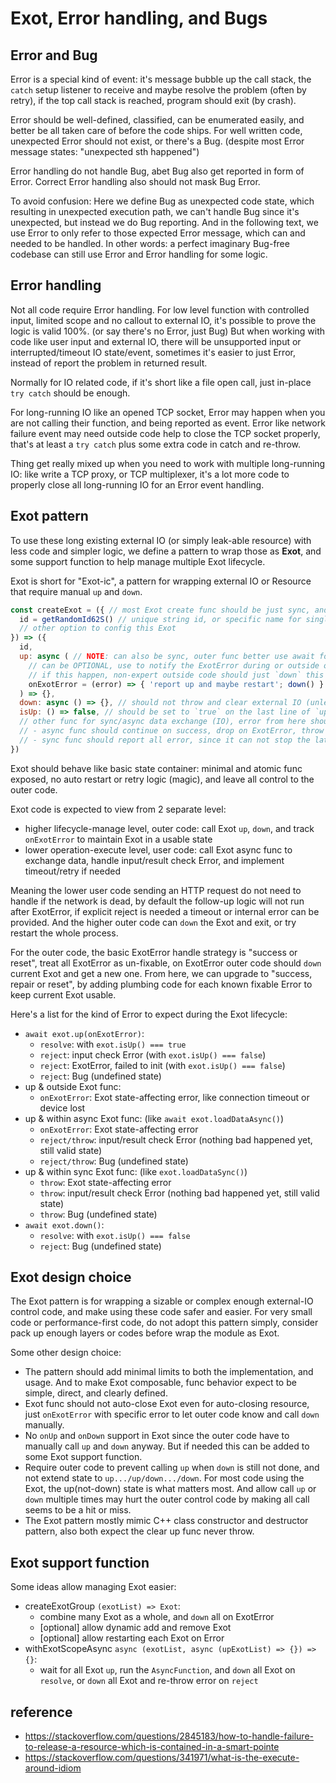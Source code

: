 # Exot, Error handling, and Bugs


## Error and Bug

Error is a special kind of event:
  it's message bubble up the call stack,
  the `catch` setup listener to receive and maybe resolve the problem (often by retry),
  if the top call stack is reached, program should exit (by crash).

Error should be well-defined, classified, can be enumerated easily,
  and better be all taken care of before the code ships.
For well written code,
  unexpected Error should not exist,
  or there's a Bug. (despite most Error message states: "unexpected sth happened")

Error handling do not handle Bug,
  abet Bug also get reported in form of Error.
  Correct Error handling also should not mask Bug Error.

To avoid confusion:
  Here we define Bug as unexpected code state,
    which resulting in unexpected execution path,
    we can't handle Bug since it's unexpected, but instead we do Bug reporting.
  And in the following text,
    we use Error to only refer to those expected Error message, which can and needed to be handled.
  In other words:
    a perfect imaginary Bug-free codebase can still use Error and Error handling for some logic.


## Error handling

Not all code require Error handling.
  For low level function with controlled input, limited scope and no callout to external IO,
    it's possible to prove the logic is valid 100%. (or say there's no Error, just Bug)
  But when working with code like user input and external IO,
    there will be unsupported input or interrupted/timeout IO state/event,
    sometimes it's easier to just Error, instead of report the problem in returned result.

Normally for IO related code,
  if it's short like a file open call, just in-place `try catch` should be enough.

For long-running IO like an opened TCP socket,
  Error may happen when you are not calling their function, and being reported as event.
  Error like network failure event may need outside code help to close the TCP socket properly,
  that's at least a `try catch` plus some extra code in catch and re-throw.

Thing get really mixed up when you need to work with multiple long-running IO:
  like write a TCP proxy, or TCP multiplexer,
  it's a lot more code to properly close all long-running IO for an Error event handling.


## Exot pattern

To use these long existing external IO (or simply leak-able resource) with less code and simpler logic,
  we define a pattern to wrap those as **Exot**,
  and some support function to help manage multiple Exot lifecycle.

Exot is short for "Exot-ic",
  a pattern for wrapping external IO or Resource that require manual `up` and `down`.

```js
const createExot = ({ // most Exot create func should be just sync, and move async things to up()
  id = getRandomId62S() // unique string id, or specific name for singleton like "server-HTTP"
  // other option to config this Exot
}) => ({
  id,
  up: async ( // NOTE: can also be sync, outer func better use await for both
    // can be OPTIONAL, use to notify the ExotError during or outside of function call,
    // if this happen, non-expert outside code should just `down` this Exot and restart to get a safe state
    onExotError = (error) => { 'report up and maybe restart'; down() }
  ) => {},
  down: async () => {}, // should not throw and clear external IO (unless Bugged) // NOTE: can also be sync, outer func better use await for both
  isUp: () => false, // should be set to `true` on the last line of `up`, and to `false` the first line of `down`
  // other func for sync/async data exchange (IO), error from here should be input/result checking related (or doc it clearly)
  // - async func should continue on success, drop on ExotError, throw on input Error (Bug)
  // - sync func should report all error, since it can not stop the later code
})
```

Exot should behave like basic state container:
  minimal and atomic func exposed,
  no auto restart or retry logic (magic),
  and leave all control to the outer code.

Exot code is expected to view from 2 separate level:
- higher lifecycle-manage level, outer code:
    call Exot `up`, `down`, and track `onExotError` to maintain Exot in a usable state
- lower operation-execute level, user code:
    call Exot async func to exchange data, handle input/result check Error, and implement timeout/retry if needed

Meaning the lower user code sending an HTTP request do not need to handle if the network is dead,
  by default the follow-up logic will not run after ExotError, if explicit reject is needed a timeout or internal error can be provided.
And the higher outer code can `down` the Exot and exit, or try restart the whole process.

For the outer code, 
  the basic ExotError handle strategy is "success or reset", treat all ExotError as un-fixable,
  on ExotError outer code should `down` current Exot and get a new one.
From here, we can upgrade to "success, repair or reset",
  by adding plumbing code for each known fixable Error to keep current Exot usable.

Here's a list for the kind of Error to expect during the Exot lifecycle:
- `await exot.up(onExotError)`:
  - `resolve`: with `exot.isUp() === true`
  - `reject`: input check Error (with `exot.isUp() === false`)
  - `reject`: ExotError, failed to init (with `exot.isUp() === false`)
  - `reject`: Bug (undefined state)
- up & outside Exot func:
  - `onExotError`: Exot state-affecting error, like connection timeout or device lost
- up & within async Exot func: (like `await exot.loadDataAsync()`)
  - `onExotError`: Exot state-affecting error
  - `reject/throw`: input/result check Error (nothing bad happened yet, still valid state)
  - `reject/throw`: Bug (undefined state)
- up & within sync Exot func: (like `exot.loadDataSync()`)
  - `throw`: Exot state-affecting error
  - `throw`: input/result check Error (nothing bad happened yet, still valid state)
  - `throw`: Bug (undefined state)
- `await exot.down()`:
  - `resolve`: with `exot.isUp() === false`
  - `reject`: Bug (undefined state)


## Exot design choice

The Exot pattern is for wrapping a sizable or complex enough external-IO control code,
  and make using these code safer and easier.
For very small code or performance-first code, do not adopt this pattern simply,
  consider pack up enough layers or codes before wrap the module as Exot.

Some other design choice:
- The pattern should add minimal limits to both the implementation, and usage.
    And to make Exot composable, func behavior expect to be simple, direct, and clearly defined.
- Exot func should not auto-close Exot even for auto-closing resource,
    just `onExotError` with specific error to let outer code know and call `down` manually.
- No `onUp` and `onDown` support in Exot since the outer code have to manually call `up` and `down` anyway.
    But if needed this can be added to some Exot support function.
- Require outer code to prevent calling `up` when `down` is still not done,
    and not extend state to `up.../up/down.../down`.
    For most code using the Exot, the up(not-down) state is what matters most.
    And allow call `up` or `down` multiple times may hurt the outer control code by making all call seems to be a hit or miss.
- The Exot pattern mostly mimic C++ class constructor and destructor pattern,
    also both expect the clear up func never throw.


## Exot support function

Some ideas allow managing Exot easier:
- createExotGroup `(exotList) => Exot`:
  - combine many Exot as a whole, and `down` all on ExotError
  - [optional] allow dynamic add and remove Exot
  - [optional] allow restarting each Exot on Error
- withExotScopeAsync `async (exotList, async (upExotList) => {}) => {}`:
  - wait for all Exot `up`, run the `AsyncFunction`,
      and `down` all Exot on `resolve`,
      or `down` all Exot and re-throw error on `reject`


## reference

- https://stackoverflow.com/questions/2845183/how-to-handle-failure-to-release-a-resource-which-is-contained-in-a-smart-pointe
- https://stackoverflow.com/questions/341971/what-is-the-execute-around-idiom
